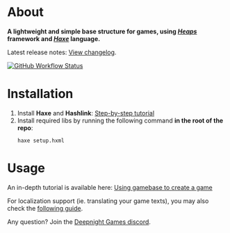 # About

**A lightweight and simple base structure for games, using *[Heaps](https://heaps.io)* framework  and *[Haxe](https://haxe.org)* language.**

Latest release notes: [View changelog](CHANGELOG.md).

[![GitHub Workflow Status](https://img.shields.io/github/workflow/status/deepnight/gameBase/Test%20JS%20build)](https://github.com/deepnight/gameBase/actions)

# Installation

 1. Install **Haxe** and **Hashlink**: [Step-by-step tutorial](https://deepnight.net/tutorial/a-quick-guide-to-installing-haxe/)
 2. Install required libs by running the following command **in the root of the repo**:
	```
	haxe setup.hxml
	```

# Usage

An in-depth tutorial is available here: [Using gamebase to create a game](https://deepnight.net/tutorial/using-my-gamebase-to-create-a-heaps-game/)

For localization support (ie. translating your game texts), you may also check the [following guide](https://deepnight.net/tutorial/part-4-localize-texts-using-po-files/).

Any question? Join the [Deepnight Games discord](https://ldtk.io/go/discord).

